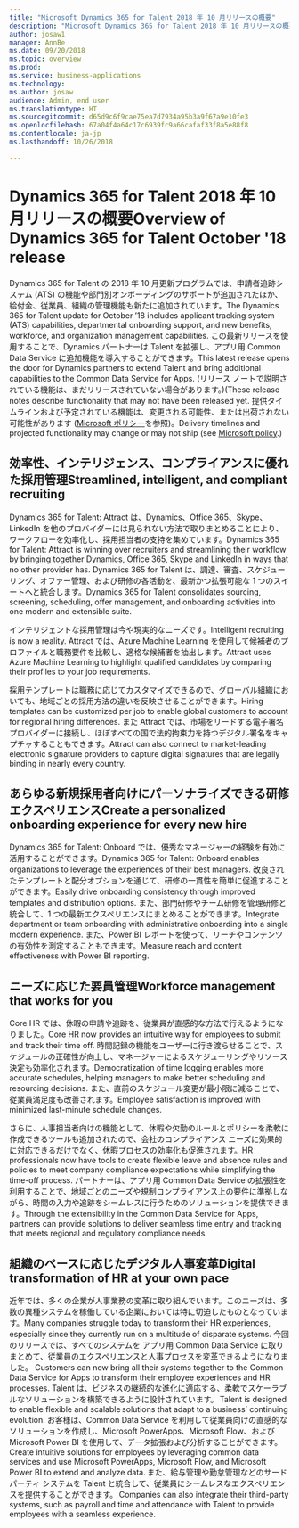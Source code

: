```yaml
---
title: "Microsoft Dynamics 365 for Talent 2018 年 10 月リリースの概要"
description: "Microsoft Dynamics 365 for Talent 2018 年 10 月リリースの概要"
author: josaw1
manager: AnnBe
ms.date: 09/20/2018
ms.topic: overview
ms.prod: 
ms.service: business-applications
ms.technology: 
ms.author: josaw
audience: Admin, end user
ms.translationtype: HT
ms.sourcegitcommit: d65d9c6f9cae75ea7d7934a95b3a9f67a9e10fe3
ms.openlocfilehash: 67a04f4a64c17c6939fc9a66cafaf33f8a5e88f8
ms.contentlocale: ja-jp
ms.lasthandoff: 10/26/2018

---
```

#  <a name="overview-of-dynamics-365-for-talent-october-18-release"></a><span data-ttu-id="e6590-103">Dynamics 365 for Talent 2018 年 10 月リリースの概要</span><span class="sxs-lookup"><span data-stu-id="e6590-103">Overview of Dynamics 365 for Talent October '18 release</span></span>

<span data-ttu-id="e6590-104">Dynamics 365 for Talent の 2018 年 10 月更新プログラムでは、申請者追跡システム (ATS) の機能や部門別オンボーディングのサポートが追加されたほか、給付金、従業員、組織の管理機能も新たに追加されています。</span><span class="sxs-lookup"><span data-stu-id="e6590-104">The Dynamics 365 for Talent update for October ’18 includes applicant tracking system (ATS) capabilities, departmental onboarding support, and new benefits, workforce, and organization management capabilities.</span></span> <span data-ttu-id="e6590-105">この最新リリースを使用することで、Dynamics パートナーは Talent を拡張し、アプリ用 Common Data Service に追加機能を導入することができます。</span><span class="sxs-lookup"><span data-stu-id="e6590-105">This latest release opens the door for Dynamics partners to extend Talent and bring additional capabilities to the Common Data Service for Apps.</span></span> <span data-ttu-id="e6590-106">(リリース ノートで説明されている機能は、まだリリースされていない場合があります。)</span><span class="sxs-lookup"><span data-stu-id="e6590-106">(These release notes describe functionality that may not have been released yet.</span></span> <span data-ttu-id="e6590-107">提供タイムラインおよび予定されている機能は、変更される可能性、または出荷されない可能性があります ([Microsoft ポリシー](https://go.microsoft.com/fwlink/p/?linkid=2007332)を参照)。</span><span class="sxs-lookup"><span data-stu-id="e6590-107">Delivery timelines and projected functionality may change or may not ship (see [Microsoft policy](https://go.microsoft.com/fwlink/p/?linkid=2007332).)</span></span>

## <a name="streamlined-intelligent-and-compliant-recruiting"></a><span data-ttu-id="e6590-108">効率性、インテリジェンス、コンプライアンスに優れた採用管理</span><span class="sxs-lookup"><span data-stu-id="e6590-108">Streamlined, intelligent, and compliant recruiting</span></span>

<span data-ttu-id="e6590-109">Dynamics 365 for Talent: Attract は、Dynamics、Office 365、Skype、LinkedIn を他のプロバイダーには見られない方法で取りまとめることにより、ワークフローを効率化し、採用担当者の支持を集めています。</span><span class="sxs-lookup"><span data-stu-id="e6590-109">Dynamics 365 for Talent: Attract is winning over recruiters and streamlining their workflow by bringing together Dynamics, Office 365, Skype and LinkedIn in ways that no other provider has.</span></span> <span data-ttu-id="e6590-110">Dynamics 365 for Talent は、調達、審査、スケジューリング、オファー管理、および研修の各活動を、最新かつ拡張可能な 1 つのスイートへと統合します。</span><span class="sxs-lookup"><span data-stu-id="e6590-110">Dynamics 365 for Talent consolidates sourcing, screening, scheduling, offer management, and onboarding activities into one modern and extensible suite.</span></span> 

<span data-ttu-id="e6590-111">インテリジェントな採用管理は今や現実的なニーズです。</span><span class="sxs-lookup"><span data-stu-id="e6590-111">Intelligent recruiting is now a reality.</span></span> <span data-ttu-id="e6590-112">Attract では、Azure Machine Learning を使用して候補者のプロファイルと職務要件を比較し、適格な候補者を抽出します。</span><span class="sxs-lookup"><span data-stu-id="e6590-112">Attract uses Azure Machine Learning to highlight qualified candidates by comparing their profiles to your job requirements.</span></span>  

<span data-ttu-id="e6590-113">採用テンプレートは職務に応じてカスタマイズできるので、グローバル組織においても、地域ごとの採用方法の違いを反映させることができます。</span><span class="sxs-lookup"><span data-stu-id="e6590-113">Hiring templates can be customized per job to enable global customers to account for regional hiring differences.</span></span> <span data-ttu-id="e6590-114">また Attract では、市場をリードする電子署名プロバイダーに接続し、ほぼすべての国で法的拘束力を持つデジタル署名をキャプチャすることもできます。</span><span class="sxs-lookup"><span data-stu-id="e6590-114">Attract can also connect to market-leading electronic signature providers to capture digital signatures that are legally binding in nearly every country.</span></span> 

## <a name="create-a-personalized-onboarding-experience-for-every-new-hire"></a><span data-ttu-id="e6590-115">あらゆる新規採用者向けにパーソナライズできる研修エクスペリエンス</span><span class="sxs-lookup"><span data-stu-id="e6590-115">Create a personalized onboarding experience for every new hire</span></span>

<span data-ttu-id="e6590-116">Dynamics 365 for Talent: Onboard では、優秀なマネージャーの経験を有効に活用することができます。</span><span class="sxs-lookup"><span data-stu-id="e6590-116">Dynamics 365 for Talent: Onboard enables organizations to leverage the experiences of their best managers.</span></span>  <span data-ttu-id="e6590-117">改良されたテンプレートと配分オプションを通じて、研修の一貫性を簡単に促進することができます。</span><span class="sxs-lookup"><span data-stu-id="e6590-117">Easily drive onboarding consistency through improved templates and distribution options.</span></span> <span data-ttu-id="e6590-118">また、部門研修やチーム研修を管理研修と統合して、1 つの最新エクスペリエンスにまとめることができます。</span><span class="sxs-lookup"><span data-stu-id="e6590-118">Integrate department or team onboarding with administrative onboarding into a single modern experience.</span></span> <span data-ttu-id="e6590-119">また、Power BI レポートを使って、リーチやコンテンツの有効性を測定することもできます。</span><span class="sxs-lookup"><span data-stu-id="e6590-119">Measure reach and content effectiveness with Power BI reporting.</span></span>  

## <a name="workforce-management-that-works-for-you"></a><span data-ttu-id="e6590-120">ニーズに応じた要員管理</span><span class="sxs-lookup"><span data-stu-id="e6590-120">Workforce management that works for you</span></span>

<span data-ttu-id="e6590-121">Core HR では、休暇の申請や追跡を、従業員が直感的な方法で行えるようになりました。</span><span class="sxs-lookup"><span data-stu-id="e6590-121">Core HR now provides an intuitive way for employees to submit and track their time off.</span></span> <span data-ttu-id="e6590-122">時間記録の機能をユーザーに行き渡らせることで、スケジュールの正確性が向上し、マネージャーによるスケジューリングやリソース決定も効率化されます。</span><span class="sxs-lookup"><span data-stu-id="e6590-122">Democratization of time logging enables more accurate schedules, helping managers to make better scheduling and resourcing decisions.</span></span> <span data-ttu-id="e6590-123">また、直前のスケジュール変更が最小限に減ることで、従業員満足度も改善されます。</span><span class="sxs-lookup"><span data-stu-id="e6590-123">Employee satisfaction is improved with minimized last-minute schedule changes.</span></span> 

<span data-ttu-id="e6590-124">さらに、人事担当者向けの機能として、休暇や欠勤のルールとポリシーを柔軟に作成できるツールも追加されたので、会社のコンプライアンス ニーズに効果的に対応できるだけでなく、休暇プロセスの効率化も促進されます。</span><span class="sxs-lookup"><span data-stu-id="e6590-124">HR professionals now have tools to create flexible leave and absence rules and policies to meet company compliance expectations while simplifying the time-off process.</span></span>  <span data-ttu-id="e6590-125">パートナーは、アプリ用 Common Data Service の拡張性を利用することで、地域ごとのニーズや規制コンプライアンス上の要件に準拠しながら、時間の入力や追跡をシームレスに行うためのソリューションを提供できます。</span><span class="sxs-lookup"><span data-stu-id="e6590-125">Through the extensibility in the Common Data Service for Apps, partners can provide solutions to deliver seamless time entry and tracking that meets regional and regulatory compliance needs.</span></span> 

## <a name="digital-transformation-of-hr-at-your-own-pace"></a><span data-ttu-id="e6590-126">組織のペースに応じたデジタル人事変革</span><span class="sxs-lookup"><span data-stu-id="e6590-126">Digital transformation of HR at your own pace</span></span>

<span data-ttu-id="e6590-127">近年では、多くの企業が人事業務の変革に取り組んでいます。このニーズは、多数の異種システムを稼働している企業においては特に切迫したものとなっています。</span><span class="sxs-lookup"><span data-stu-id="e6590-127">Many companies struggle today to transform their HR experiences, especially since they currently run on a multitude of disparate systems.</span></span> <span data-ttu-id="e6590-128">今回のリリースでは、すべてのシステムを アプリ用 Common Data Service に取りまとめて、従業員のエクスペリエンスと人事プロセスを変革できるようになりました。 </span><span class="sxs-lookup"><span data-stu-id="e6590-128">Customers can now bring all their systems together to the Common Data Service for Apps to transform their employee experiences and HR processes.</span></span> <span data-ttu-id="e6590-129">Talent は、ビジネスの継続的な進化に適応する、柔軟でスケーラブルなソリューションを構築できるように設計されています。 </span><span class="sxs-lookup"><span data-stu-id="e6590-129">Talent is designed to enable flexible and scalable solutions that adapt to a business’ continuing evolution.</span></span> <span data-ttu-id="e6590-130">お客様は、Common Data Service を利用して従業員向けの直感的なソリューションを作成し、Microsoft PowerApps、Microsoft Flow、および Microsoft Power BI を使用して、データ拡張および分析することができます。</span><span class="sxs-lookup"><span data-stu-id="e6590-130">Create intuitive solutions for employees by leveraging common data services and use Microsoft PowerApps, Microsoft Flow, and Microsoft Power BI to extend and analyze data.</span></span><span data-ttu-id="e6590-131"> また、給与管理や勤怠管理などのサード パーティ システムを Talent と統合して、従業員にシームレスなエクスペリエンスを提供することができます。</span><span class="sxs-lookup"><span data-stu-id="e6590-131"> Companies can also integrate their third-party systems, such as payroll and time and attendance with Talent to provide employees with a seamless experience.</span></span> 

